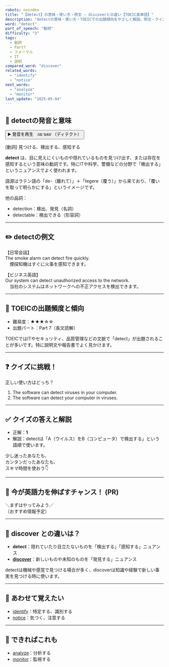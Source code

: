 ```yaml
---
robots: noindex
title: "【detect】の意味・使い方・例文 ― discoverとの違い【TOEIC英単語】"
description: "detectの意味・使い方・TOEICでの出題傾向をやさしく解説。例文・クイズ付きでdiscoverとの違いもわかりやすく学べます。"
word: "detect"
part_of_speech: "動詞"
difficulty: "3"
tags:
  - 動詞
  - Part7
  - フォーマル
  - IT
  - 説明
compared_word: "discover"
related_words:
  - "identify"
  - "notice"
next_words:
  - "analyze"
  - "monitor"
last_update: "2025-05-04"
---
```


## 🔰 detectの発音と意味

<button class="play-audio" onclick="playTTS('detect')">
  <span class="play-audio-main">
    ▶️ 発音を再生　/dɪˈtɛkt/
  </span>
  <span class="play-audio-sub">
    （ディテクト）
  </span>
</button>

[動詞] 見つける、検出する、感知する

**detect** は、目に見えにくいものや隠れているものを見つけ出す、または存在を感知するという意味の動詞です。特にITや科学、警備などの分野で「検出する」というニュアンスでよく使われます。

語源はラテン語の「de-（離れて）」＋「tegere（覆う）」から来ており、「覆いを取って明らかにする」というイメージです。

他の品詞：  
- detection：検出、発見（名詞）
- detectable：検出できる（形容詞）

---

## ✏️ detectの例文

【日常会話】  
The smoke alarm can detect fire quickly.  
　煙探知機はすぐに火事を感知できます。

【ビジネス英語】  
Our system can detect unauthorized access to the network.  
　当社のシステムはネットワークへの不正アクセスを検出できます。

---

## 🎯 TOEICの出題頻度と傾向

- 難易度：★★★☆☆
- 出題パート：Part 7（長文読解）

TOEICではITやセキュリティ、品質管理などの文脈で「detect」が出題されることが多いです。特に説明文や報告書でよく見かけます。

---

## ❓ クイズに挑戦！

正しい使い方はどっち？

1. The software can detect viruses in your computer.  
2. The software can detect your computer in viruses.

---

## ✅ クイズの答えと解説

- 正解：**1**
- 解説：detectは「A（ウイルス）をB（コンピュータ）で検出する」という語順で使います。

少し迷ったあなたも、  
カンタンだったあなたも、  
スキマ時間を使おう👇️

---

## 🚀 今が英語力を伸ばすチャンス！ (PR)

<div class="info-center">
＼まずはやってみよう／<br>  
（おすすめ情報予定）
</div>

---

## 🤔  discover との違いは？

- **detect**：隠れていたり目立たないものを「検出する」「感知する」ニュアンス
- **[discover](/word/discover/)**：新しいものや未知のものを「発見する」ニュアンス

detectは機械や感覚で見つける場合が多く、discoverは知識や経験で新しい事実を見つける時に使います。

---

## 🧩 あわせて覚えたい

- [identify](/word/identify/)：特定する、識別する
- [notice](/word/notice/)：気づく、注意する

---

## 📖 できればこれも

- [analyze](/word/analyze/)：分析する
- [monitor](/word/monitor/)：監視する

<!-- cvid: aid17_bid08 -->
